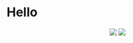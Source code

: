 # Hello

<div align="center">
  <h4>
    <a href="https://github.com/Elky666/Home-Assistant-Config/commits/master"><img src="https://img.shields.io/github/last-commit/Elky666/Home-Assistant-Config.svg?style=plasticr"/></a>
    <a href="https://github.com/Elky666/Home-Assistant-Config/commits/master"><img src="https://img.shields.io/github/commit-activity/y/Elky666/Home-Assistant-Config.svg?style=plasticr"/></a>
  </h4>
</div>